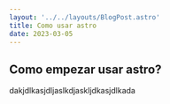 ```yaml
---
layout: '../../layouts/BlogPost.astro'
title: Como usar astro
date: 2023-03-05
---
```



## Como empezar usar astro?

dakjdlkasjdljaslkdjaskljdkasjdlkada